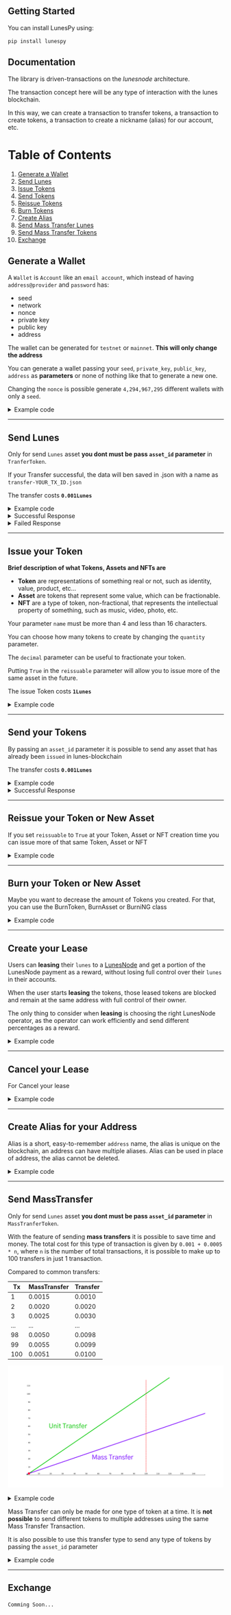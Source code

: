 ## Getting Started

You can install LunesPy using:

    pip install lunespy

## Documentation

The library is driven-transactions on the *lunesnode* architecture.

The transaction concept here will be any type of interaction with the lunes blockchain.

In this way, we can create a transaction to transfer tokens, a transaction to create tokens, a transaction to create a nickname (alias) for our account, etc.

# Table of Contents
1. [Generate a Wallet](#generateWallet)
2. [Send Lunes](#sendLunes)
3. [Issue Tokens](#issueToken)
2. [Send Tokens](#sendToken)
3. [Reissue Tokens](#reissueToken)
3. [Burn Tokens](#burnToken)
3. [Create Alias](#createAlias)
2. [Send Mass Transfer Lunes](#massTransferLunes)
2. [Send Mass Transfer Tokens](#massTransferTokens)
3. [Exchange](#exchange)


<div id='generateWallet'/>

## Generate a Wallet

A `Wallet` is `Account` like an `email account`, which instead of having `address@provider` and `password` has:
- seed
- network
- nonce
- private key
- public key
- address

The wallet can be generated for `testnet` or `mainnet`. **This will only change the address**

You can generate a wallet passing your `seed`, `private_key`, `public_key`, `address` as **parameters** or none of nothing like that to generate a new one.

Changing the `nonce` is possible generate `4,294,967,295` different wallets with only a `seed`.

<details>
  <summary>Example code</summary>

```python
from lunespy.client.wallet import Account

# Generating Wallet
new_wallet = Account()
print(new_wallet)

# Saving your wallet as .json
new_wallet.to_json(path="./")
```

```py
[output]:

seed
 └── "roast mother supply match result breeze canoe immune spike vague poverty apology found ivory reward"
nonce
 └── 0
network
 └── mainnet
private key
 └── "EUMUHS8StgpYPkNFVLC1yucioN1WAEXLA16XbaTc4i7g"
public key
 └── "8oo2AThLJtRwhBrwsZgdHtZfPpAp2bKhcLT11FbvL6xr"
address
 └── "37p2LHMx3WP3n2thAyBeP3wzidiEmKxjxU9"

"Your wallet has been saved in `./wallet.json`"
```
</details>

---
<div id='sendLunes'/>

## Send Lunes

Only for send `Lunes` asset **you dont must be pass `asset_id` parameter** in `TranferToken`.

If your Transfer successful, the data will ben saved in .json with a name as `transfer-YOUR_TX_ID.json`

The transfer costs **`0.001Lunes`**

<details>
  <summary>Example code</summary>

```python
from lunespy.client.transactions.transfer import TransferToken
from lunespy.client.wallet import Account

# Generate the wallets
seed = "My_seed"
my_wallet = Account(seed=seed, network="testnet", nonce=0)
random_wallet = Account(network="testnet")

# Set up the transaction to send your Lunes
tx = TransferToken(my_wallet, random_wallet, amount=100)

# Returns `True` if the data passed is valid
print(tx.ready)

# Returns the transaction mounted before sending
print(tx.transaction)

# Send a transfer transaction
print(tx.send())
# Your Transaction has been sended and saved in `./transaction-DFh451K5ot7J8sjobVsrMcAQiFnRESXG6C19UnKsS5Mi.json`

# Shows all sent transfers
print(tx.history)
```
</details>

<details>
  <summary>Successful Response</summary>

```json
[output]:

[
  {
    "ready": true,
    "senderPublicKey": "4SpyrKC8KFq2AF2RjgS6o373vTFrAAwrFmMfYL8PfezE",
    "signature": "4jD1B37yewcwedSZ6gt8LeVPY8f2i4tn8VjrnhNukCkpTrvm1e5YtrH7Byzj7rYTbB9dMzKzdL5P1E7xR7N89zp9",
    "timestamp": 1631473467403,
    "recipient": "37ani1re8pMVYRkHo1xDPtj8kBYyDu3DGkP",
    "feeAsset": "",
    "assetId": "",
    "amount": 100,
    "type": 4,
    "fee": 100000,
    "send": true,
    "response": {
      "type": 4,
      "id": "DFh451K5ot7J8sjobVsrMcAQiFnRESXG6C19UnKsS5Mi",
      "sender": "37bpECMv85nUr14YEfkyyyWKN2gYgrCfDhX",
      "senderPublicKey": "FYvp88jP2xC21JCQfeSxUkg6qmLSGs5x8TBr5V3pT2NH",
      "fee": 100000,
      "timestamp": 1631473695599,
      "signature": "2VwHiMtN2CUqJuMiaGqhsM1Qorhz7jMbjGb5wxN9Hb7WnLZXAwPPTEYjht8Ey8FjDt8739EFnuSvwMiwioqJ3XXd",
      "recipient": "37hqrPGmzzT6xk5GFXbc9u5yYnRmBWSJuTY",
      "assetId": null,
      "amount": 100,
      "feeAsset": null
    }
  }
]
```
</details>
<details>
  <summary>Failed Response</summary>

```json
[output]:

[
  {
    "ready": true,
    "senderPublicKey": "4SpyrKC8KFq2AF2RjgS6o373vTFrAAwrFmMfYL8PfezE",
    "signature": "4jD1B37yewcwedSZ6gt8LeVPY8f2i4tn8VjrnhNukCkpTrvm1e5YtrH7Byzj7rYTbB9dMzKzdL5P1E7xR7N89zp9",
    "timestamp": 1631473467403,
    "recipient": "37ani1re8pMVYRkHo1xDPtj8kBYyDu3DGkP",
    "feeAsset": "",
    "assetId": "",
    "amount": 100,
    "type": 4,
    "fee": 100000,
    "send": false,
    "response": {
      "error": 112,
      "message": "State check failed. Reason: Attempt to transfer unavailable funds: Transaction application leads to negative lunes balance to (at least) temporary negative state, current balance equals 0, spends equals -100100, result is -100100",
      "tx": {
        "type": 4,
        "id": "EzQVTZGavd9jmWprnADWMK3dya8ZeF1dAF4JNYmAkkH1",
        "sender": "37QqvghNGWrUWSjALayGjCnT1nC28wXV6pL",
        "senderPublicKey": "4SpyrKC8KFq2AF2RjgS6o373vTFrAAwrFmMfYL8PfezE",
        "fee": 100000,
        "timestamp": 1631473467403,
        "signature": "4jD1B37yewcwedSZ6gt8LeVPY8f2i4tn8VjrnhNukCkpTrvm1e5YtrH7Byzj7rYTbB9dMzKzdL5P1E7xR7N89zp9",
        "recipient": "37ani1re8pMVYRkHo1xDPtj8kBYyDu3DGkP",
        "assetId": null,
        "amount": 100,
        "feeAsset": null
      }
    }
  }
]
```
</details>

---
<div id='issueToken'/>

## Issue your Token

**Brief description of what Tokens, Assets and NFTs are**

- **Token** are representations of something real or not, such as identity, value, product, etc...
- **Asset** are tokens that represent some value, which can be fractionable.
- **NFT** are a type of token, non-fractional, that represents the intellectual property of something, such as music, video, photo, etc.

Your parameter `name` must be more than 4 and less than 16 characters.

You can choose how many tokens to create by changing the `quantity` parameter.

The `decimal` parameter can be useful to fractionate your token.

Putting `True` in the `reissuable` parameter will allow you to issue more of the same asset in the future.

The issue Token costs **`1Lunes`**

<details>
  <summary>Example code</summary>

```python
from lunespy.client.wallet import Account
from lunespy.client.transactions.issue import IssueToken, IssueAsset, IssueNFT


# Generate the wallet
seed = "Your Seed"
my_wallet = Account(seed=seed, network="testnet")


# Information of issue your new token
token_info = {
  "name": "MyFlat",
  "description": "sharing quotes from my apartment",
  "quantity": 100,
  "decimals": 0,
  "reissueable": False
}


# Information of issue your new asset
asset_info = {
  "name": "MyDolar",
  "description": "Asset backed in dolar",
  "quantity": 20000,
  "decimals": 2,
  "reissueable": False
}


# Information of issue your new nft
nft_info = {
  "name": "Eleanor",
  "description": "Tokenizing my Ford Mustang Shelby GT500 1967",
  "quantity": 1,
  "decimals": 0,
  "reissueable": False
}


# Set up the transaction to issue your token
issue = IssueToken(my_wallet, **token_info)

# OR Set up the transaction to issue your Asset
issue = IssueAsset(my_wallet, **asset_info)

# OR Set up the transaction to issue your IssueNFT
issue = IssueNFT(my_wallet, **nft_info)


# Returns `True` if the data passed is valid
print(tx.ready)

# Returns the transaction mounted before sending
print(tx.transaction)

# Send a issue transaction
print(tx.send())

# Shows all sent issued
print(tx.history)
```
</details>

---
<div id='sendToken'/>

## Send your Tokens

By passing an `asset_id` parameter it is possible to send any asset that has already been `issued` in lunes-blockchain

The transfer costs **`0.001Lunes`**

<details>
  <summary>Example code</summary>

```python
from lunespy.client.transactions.transfer import TransferToken
from lunespy.client.wallet import Account

# Generate the wallet
seed = "My_seed"
my_wallet = Account(seed=seed, network="testnet", nonce=0)
random_wallet = Account(network="testnet")

# Get Asset or Token ID
token = "9ax6usn3TmwdTRoTnn8zr5Kku9qykstYxRkUb4Z1Z2oY"

# Set up the transaction to transfer your tokens
tx = TransferToken(my_wallet, random_wallet, amount=100, asset_id=token)

# Send a transfer transaction
tx.send()
print(tx.history)
```
</details>

<details>
  <summary>Successful Response</summary>

```json
[output]:

[
  {
    "ready": true, 
    "senderPublicKey": "FYvp88jP2xC21JCQfeSxUkg6qmLSGs5x8TBr5V3pT2NH",
    "signature": "4DbDKGpykZ6we8VckTNGCeVFhLgiFaaDobcbjXi5vy7wupbxLUMtnkhwRc2HmdGctFTm8URZ8bzVEwxPgbofCzWT",
    "timestamp": 1631475869750,
    "recipient": "37cefY8nWHhBTkFLSiSdNyDSg6n9e7G5DF2",
    "feeAsset": "",
    "assetId": "9ax6usn3TmwdTRoTnn8zr5Kku9qykstYxRkUb4Z1Z2oY",
    "amount": 100,
    "type": 4,
    "fee": 100000,
    "send": true,
    "response": {
      "type": 4,
      "id": "B31BCDgKGr1bisKChb3LF1mL3Wfb1Yaqkvwiv9MargzR",
      "sender": "37bpECMv85nUr14YEfkyyyWKN2gYgrCfDhX",
      "senderPublicKey": "FYvp88jP2xC21JCQfeSxUkg6qmLSGs5x8TBr5V3pT2NH",
      "fee": 100000,
      "timestamp": 1631475869750,
      "signature": "4DbDKGpykZ6we8VckTNGCeVFhLgiFaaDobcbjXi5vy7wupbxLUMtnkhwRc2HmdGctFTm8URZ8bzVEwxPgbofCzWT",
      "recipient": "37cefY8nWHhBTkFLSiSdNyDSg6n9e7G5DF2",
      "assetId": "9ax6usn3TmwdTRoTnn8zr5Kku9qykstYxRkUb4Z1Z2oY", 
      "amount": 100,
      "feeAsset": null
    }
  }
]
```
</details>

---
<div id='reissueToken'/>

## Reissue your Token or New Asset
 
If you set `reissuable` to `True` at your Token, Asset or NFT creation time you can issue more of that same Token, Asset or NFT

<details>
  <summary>Example code</summary>

```python
from lunespy.client.wallet import Account
from lunespy.client.transactions.reissue import ReissueToken, ReissueAsset, ReissueNFT


# Generate the wallet
seed = "Your Seed"
my_wallet = Account(seed=seed, network="testnet")

token_info = {
    'asset_id': 'YOUR_TOKEN_ID',
    'quantity': 5500,
    'reissuable': True
}

# Set up the transaction to reissue more of your Token
issue = ReissueToken(my_wallet, **token_info)

# Returns `True` if the data passed is valid
print(tx.ready)

# Returns the transaction mounted before sending
print(tx.transaction)

# Send a reissue transaction
print(tx.send())

# Shows all sent reissued
print(tx.history)
```
</details>

---
<div id='burnToken'/>

## Burn your Token or New Asset

Maybe you want to decrease the amount of Tokens you created.
For that, you can use the BurnToken, BurnAsset or BurniNG class

<details>
  <summary>Example code</summary>

```python
from lunespy.client.wallet import Account
from lunespy.client.transactions.burn import BurnToken


# Generate the wallet
seed = "Your Seed"
my_wallet = Account(seed=seed, network="testnet")

token_info = {
    'asset_id': 'YOUR_TOKEN_ID',
    'quantity': 5000
}

# Set up the transaction to burn more of your Token
issue = BurnToken(my_wallet, **token_info)

# Returns `True` if the data passed is valid
print(tx.ready)

# Returns the transaction mounted before sending
print(tx.transaction)

# Send a burn transaction
print(tx.send())

# Shows all sent burned
print(tx.history)
```
</details>

---
<div id='createLease'/>

## Create your Lease

Users can **leasing** their `lunes` to a [LunesNode](https://github.com/Lunes-platform/LunesNode) and get a portion of the LunesNode payment as a reward, without losing full control over their `lunes` in their accounts.

When the user starts **leasing** the tokens, those leased tokens are blocked and remain at the same address with full control of their owner.

The only thing to consider when **leasing** is choosing the right LunesNode operator, as the operator can work efficiently and send different percentages as a reward.

<details>
  <summary>Example code</summary>

```python
from lunespy.client.wallet import Account
from lunespy.client.transactions.lease import CreateLease


# Generate the wallet
seed = "Your Seed"
my_wallet = Account(seed=seed, network="testnet")

token_info = {
    'node_address': 'ADDRESS_OF_A_LUNESNODE',
    'amount': 5000
}

# Set up the transaction to lease more of your Token
issue = CreateLease(my_wallet, **token_info)

# Returns `True` if the data passed is valid
print(tx.ready)

# Returns the transaction mounted before sending
print(tx.transaction)

# Send a lease transaction
print(tx.send())

# Shows all sent leased
print(tx.history)
```
</details>

---
<div id='cancelLease'/>

## Cancel your Lease

For Cancel your lease

<details>
  <summary>Example code</summary>

```python
from lunespy.client.wallet import Account
from lunespy.client.transactions.cancel import CancelLease


# Generate the wallet
seed = "Your Seed"
my_wallet = Account(seed=seed, network="testnet")

token_info = {
    'lease_tx_id': 'TRANSACTION_ID_OF_YOUR_LEASE',
}

# Set up the transaction to cancel more of your Token
issue = CancelLease(my_wallet, **token_info)

# Returns `True` if the data passed is valid
print(tx.ready)

# Returns the transaction mounted before sending
print(tx.transaction)

# Send a cancel transaction
print(tx.send())

# Shows all sent canceled
print(tx.history)
```
</details>

---
<div id='createAlias'/>

## Create Alias for your Address

Alias is a short, easy-to-remember `address` name, the alias is unique on the blockchain, an address can have multiple aliases.
Alias can be used in place of address, the alias cannot be deleted.

<details>
  <summary>Example code</summary>

```python
from lunespy.client.wallet import Account
from lunespy.client.transactions.alias import CreateAlias


# Generate the wallet
seed = "Your Seed"
my_wallet = Account(seed=seed, network="testnet")


# Set up the transaction to create a alias for your account
issue = CreateAlias(my_wallet, alias='brazil_lunes')

# Returns `True` if the data passed is valid
print(tx.ready)

# Returns the transaction mounted before sending
print(tx.transaction)

# Send a alias transaction
print(tx.send())

# Shows all sent alias
print(tx.history)
```
</details>

---
<div id='massTransfer'/>

## Send MassTransfer

Only for send `Lunes` asset **you dont must be pass `asset_id` parameter** in `MassTranferToken`.

With the feature of sending **mass transfers** it is possible to save time and money.
The total cost for this type of transaction is given by `0.001 + 0.0005 * n`, where `n` is the number of total transactions, it is possible to make up to 100 transfers in just 1 transaction.

Compared to common transfers:

Tx | MassTransfer | Transfer 
--- | ---  | ---  |
1    | 0.0015  | 0.0010
2    | 0.0020  | 0.0020
3    | 0.0025  | 0.0030
... |... |... |
98   | 0.0050  |  0.0098
99   | 0.0055  |  0.0099
100  | 0.0051  |  0.0100

![graph](./graph.png)

<details>
  <summary>Example code</summary>

```python
from lunespy.client.wallet import Account
from lunespy.client.transactions.mass import MassTransferToken

sender = Account(
    seed="whip wave witness family famous hundred dog east inner brief develop intact retreat result coyote",
    nonce=1,
    network='testnet')


list_of_address = [
    {'receiver': '37TVfJowBmXGLPaMvTDZFRMq1Ng1mEjDGPj', 'amount': 100}, 
    {'receiver': '37Xr3Pyo7iF66Nwtty5wFjU5m7mJTZArg2b', 'amount': 100},
    {'receiver': '37Ua2WqMK5nejKi49AGNhpVX638i3iDHYhV', 'amount': 100},
    {'receiver': '37Vj7YmwS2VLxe5McLt3ki1byTbqcLj7o8A', 'amount': 100},
    {'receiver': '37aUDmQ7Y64dNYwjnW6cMgN7fvyKC6wQBuM', 'amount': 100}
]

tx = MassTransferToken(sender, list_of_address)
tx.send()
```
</details>

Mass Transfer can only be made for one type of token at a time.
It is **not possible** to send different tokens to multiple addresses using the same Mass Transfer Transaction.

It is also possible to use this transfer type to send any type of tokens by passing the `asset_id` parameter

<details>
  <summary>Example code</summary>

```python
from lunespy.client.wallet import Account
from lunespy.client.transactions.mass import MassTransferToken
from lunespy.client.transactions.issue import IssueToken

sender = Account(
    seed="whip wave witness family famous hundred dog east inner brief develop intact retreat result coyote",
    network='testnet')

token_data = {
    "description": "My new Token",
    "reissuable": False,
    "quantity": 100000,
    "decimals": 0,
    "name": "NewToken",
}
tx_issue = IssueToken(sender, **token_data)
tx_issue.send("http://127.0.0.1:5555")
token_id = tx_issue.history[0]['response']['assetId']

list_of_address = [
    {'receiver': '37TVfJowBmXGLPaMvTDZFRMq1Ng1mEjDGPj', 'amount': 100}, 
    {'receiver': '37Xr3Pyo7iF66Nwtty5wFjU5m7mJTZArg2b', 'amount': 100},
    {'receiver': '37Ua2WqMK5nejKi49AGNhpVX638i3iDHYhV', 'amount': 100},
    {'receiver': '37Vj7YmwS2VLxe5McLt3ki1byTbqcLj7o8A', 'amount': 100},
    {'receiver': '37aUDmQ7Y64dNYwjnW6cMgN7fvyKC6wQBuM', 'amount': 100}
]

tx = MassTransferToken(sender, list_of_address, asset_id=token_id)
tx.send("http://127.0.0.1:5555")
```
</details>

---
<div id='exchange'/>

## Exchange

```python
Comming Soon...
```
